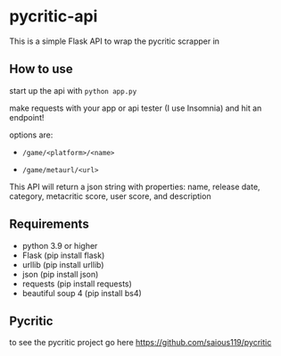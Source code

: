 # pycritic-api

This is a simple Flask API to wrap the pycritic scrapper in

## How to use

start up the api with ```python app.py```

make requests with your app or api tester (I use Insomnia) and hit an endpoint!

options are:

- ```/game/<platform>/<name>```
  
- ```/game/metaurl/<url>```

This API will return a json string with properties: name, release date, category, metacritic score, user score, and description

## Requirements

- python 3.9 or higher
- Flask (pip install flask)
- urllib (pip install urllib)
- json (pip install json)
- requests (pip install requests)
- beautiful soup 4 (pip install bs4)

## Pycritic
to see the pycritic project go here https://github.com/saious119/pycritic 
